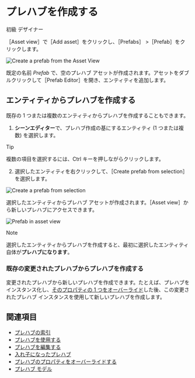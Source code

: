 # プレハブを作成する

<span class="label label-doc-level">初級</span>
<span class="label label-doc-audience">デザイナー</span>

［Asset view］で［Add asset］をクリックし、［Prefabs］ >［Prefab］をクリックします。

![Create a prefab from the Asset View](media/create-prefab-from-asset-view.png)

既定の名前 *Prefab* で、空のプレハブ アセットが作成されます。アセットをダブルクリックして［Prefab Editor］を開き、エンティティを追加します。

## エンティティからプレハブを作成する

既存の 1 つまたは複数のエンティティからプレハブを作成することもできます。

1. **シーンエディター**で、プレハブ作成の基にするエンティティ (1 つまたは複数) を選択します。
>[!TIP]
> 複数の項目を選択するには、Ctrl キーを押しながらクリックします。

2. 選択したエンティティを右クリックして、［Create prefab from selection］を選択します。

![Create a prefab from selection](media/create-prefab-from-selection.gif)

選択したエンティティからプレハブ アセットが作成されます。［Asset view］から新しいプレハブにアクセスできます。

![Prefab in asset view](media/prefab-asset.png)

>[!NOTE]
>選択したエンティティからプレハブを作成すると、最初に選択したエンティティ自体が**プレハブになります**。

### 既存の変更されたプレハブからプレハブを作成する

変更されたプレハブから新しいプレハブを作成できます。たとえば、プレハブをインスタンス化し、[そのプロパティの 1 つをオーバーライド](override-prefab-properties.md)した後、この変更されたプレハブ インスタンスを使用して新しいプレハブを作成します。

## 関連項目

* [プレハブの索引](index.md)
* [プレハブを使用する](index.md)
* [プレハブを編集する](edit-prefabs.md)
* [入れ子になったプレハブ](nested-prefabs.md)
* [プレハブのプロパティをオーバーライドする](override-prefab-properties.md)
* [プレハブ モデル](prefab-models.md)
